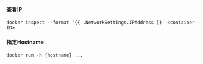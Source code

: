 #### 查看IP

```
docker inspect --format '{{ .NetworkSettings.IPAddress }}' <container-ID>
```

#### 指定Hostname

```shell
docker run -h {hostname} ...
```

